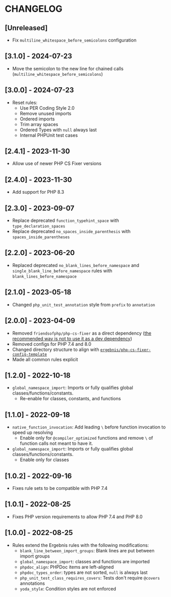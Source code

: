 # CHANGELOG

## [Unreleased]

* Fix `multiline_whitespace_before_semicolons` configuration

## [3.1.0] - 2024-07-23

* Move the semicolon to the new line for chained calls (`multiline_whitespace_before_semicolons`) 

## [3.0.0] - 2024-07-23

* Reset rules:
  * Use PER Coding Style 2.0
  * Remove unused imports
  * Ordered imports
  * Trim array spaces
  * Ordered Types with `null` always last
  * Internal PHPUnit test cases

## [2.4.1] - 2023-11-30

* Allow use of newer PHP CS Fixer versions

## [2.4.0] - 2023-11-30

* Add support for PHP 8.3

## [2.3.0] - 2023-09-07

* Replace deprecated `function_typehint_space` with `type_declaration_spaces`
* Replace deprecated `no_spaces_inside_parenthesis` with `spaces_inside_parentheses`

## [2.2.0] - 2023-06-20

* Replaced deprecated `no_blank_lines_before_namespace` and `single_blank_line_before_namespace` rules with
  `blank_lines_before_namespace`

## [2.1.0] - 2023-05-18

* Changed `php_unit_test_annotation` style from `prefix` to `annotation`

## [2.0.0] - 2023-04-09

* Removed `friendsofphp/php-cs-fixer` as a direct dependency 
  ([the recommended way is not to use it as a dev dependency](https://github.com/PHP-CS-Fixer/PHP-CS-Fixer#installation))
* Removed configs for PHP 7.4 and 8.0
* Changed directory structure to align with [`ergebnis/php-cs-fixer-config-template`](https://github.com/ergebnis/php-cs-fixer-config-template)
* Made all common rules explicit

## [1.2.0] - 2022-10-18

* `global_namespace_import`: Imports or fully qualifies global classes/functions/constants.
  * Re-enable for classes, constants, and functions

## [1.1.0] - 2022-09-18

* `native_function_invocation`: Add leading `\` before function invocation to speed up resolving
  * Enable only for `@compiler_optimized` functions and remove `\` of function calls not meant to have it.
* `global_namespace_import`: Imports or fully qualifies global classes/functions/constants.
  * Enable only for classes

## [1.0.2] - 2022-09-16

* Fixes rule sets to be compatible with PHP 7.4

## [1.0.1] - 2022-08-25

* Fixes PHP version requirements to allow PHP 7.4 and PHP 8.0

## [1.0.0] - 2022-08-25

* Rules extend the Ergebnis rules with the following modifications:
  * `blank_line_between_import_groups`: Blank lines are put between import groups 
  * `global_namespace_import`: classes and functions are imported
  * `phpdoc_align`: PHPDoc items are left-aligned
  * `phpdoc_types_order`: types are not sorted, `null` is always last
  * `php_unit_test_class_requires_covers`: Tests don't require `@covers` annotations
  * `yoda_style`: Condition styles are not enforced
